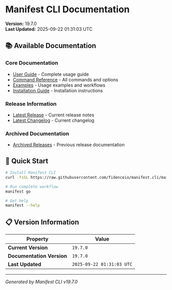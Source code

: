 # Manifest CLI Documentation

**Version:** 19.7.0  
**Last Updated:** 2025-09-22 01:31:03 UTC

## 📚 Available Documentation

### Core Documentation
- [User Guide](USER_GUIDE.md) - Complete usage guide
- [Command Reference](COMMAND_REFERENCE.md) - All commands and options
- [Examples](EXAMPLES.md) - Usage examples and workflows
- [Installation Guide](INSTALLATION.md) - Installation instructions

### Release Information
- [Latest Release](RELEASE_v19.7.0.md) - Current release notes
- [Latest Changelog](CHANGELOG_v19.7.0.md) - Current changelog

### Archived Documentation
- [Archived Releases](zArchive/) - Previous release documentation

## 🚀 Quick Start

```bash
# Install Manifest CLI
curl -fsSL https://raw.githubusercontent.com/fidenceio/manifest.cli/main/install-cli.sh | bash

# Run complete workflow
manifest go

# Get help
manifest --help
```

## 📋 Version Information

| Property | Value |
|----------|-------|
| **Current Version** | `19.7.0` |
| **Documentation Version** | `19.7.0` |
| **Last Updated** | `2025-09-22 01:31:03 UTC` |

---
*Generated by Manifest CLI v19.7.0*

